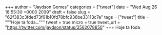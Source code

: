 
+++
author = "Jaydson Gomes"
categories = ["tweet"]
date = "Wed Aug 26 18:55:30 +0000 2009"
draft = false
slug = "62f383c3fded73f61b10fd78bfc936be33113c7e"
tags = ["tweet"]
title = """Hoje ta foda..."""
tweet = true
micro = true
tweet_url = "https://twitter.com/jaydson/status/3562078850"
+++
Hoje ta foda
